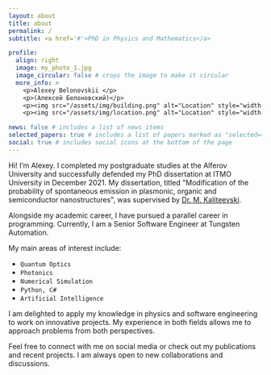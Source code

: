 ```yaml
---
layout: about
title: about
permalink: /
subtitle: <a href='#'>PhD in Physics and Mathematics</a>

profile:
  align: right
  image: my_photo_1.jpg
  image_circular: false # crops the image to make it circular
  more_info: >
    <p>Alexey Belonovskii </p> 
    <p>(Алексей Белоновский)</p>
    <p><img src="/assets/img/building.png" alt="Location" style="width: 12px; height: 15px;"> Tungsten automation</p>
    <p><img src="/assets/img/location.png" alt="Location" style="width: 12px; height: 15px;"> Montenegro</p>

news: false # includes a list of news items
selected_papers: true # includes a list of papers marked as "selected={true}"
social: true # includes social icons at the bottom of the page
---
```


Hi! I’m Alexey. I completed my postgraduate studies at the Alferov University and successfully defended my PhD dissertation at ITMO University in December 2021. My dissertation, titled "Modification of the probability of spontaneous emission in plasmonic, organic and semiconductor nanostructures", was supervised by [Dr. M. Kaliteevski](https://www.webofscience.com/wos/author/record/M-1308-2016).

Alongside my academic career, I have pursued a parallel career in programming. Currently, I am a Senior Software Engineer at Tungsten Automation. 

My main areas of interest include:

- `Quantum Optics`
- `Photonics`
- `Numerical Simulation`
- `Python, C#`
- `Artificial Intelligence`

I am delighted to apply my knowledge in physics and software engineering to work on innovative projects. My experience in both fields allows me to approach problems from both perspectives.

Feel free to connect with me on social media or check out my publications and recent projects. I am always open to new collaborations and discussions.

